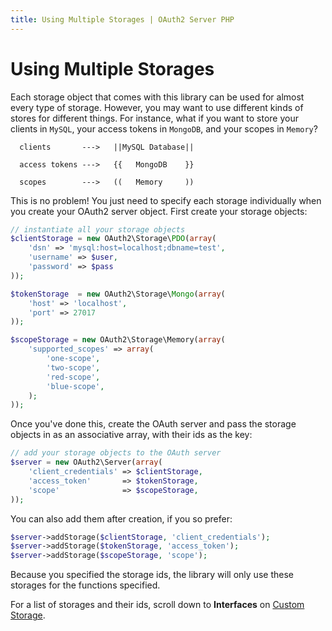 ```yaml
---
title: Using Multiple Storages | OAuth2 Server PHP
---
```


# Using Multiple Storages

Each storage object that comes with this library can be used for almost
every type of storage. However, you may want to use different kinds of
stores for different things. For instance, what if you want to store
your clients in `MySQL`, your access tokens in `MongoDB`, and your scopes
in `Memory`?

```text
  clients       --->   ||MySQL Database||

  access tokens --->   {{   MongoDB    }}

  scopes        --->   ((   Memory     ))
```

This is no problem! You just need to specify each storage individually
when you create your OAuth2 server object.  First create your storage
objects:

```php
// instantiate all your storage objects
$clientStorage = new OAuth2\Storage\PDO(array(
    'dsn' => 'mysql:host=localhost;dbname=test',
    'username' => $user,
    'password' => $pass
));

$tokenStorage  = new OAuth2\Storage\Mongo(array(
    'host' => 'localhost',
    'port' => 27017
));

$scopeStorage = new OAuth2\Storage\Memory(array(
    'supported_scopes' => array(
        'one-scope',
        'two-scope',
        'red-scope',
        'blue-scope',
    );
));
```

Once you've done this, create the OAuth server and pass the
storage objects in as an associative array, with their ids as
the key:

```php
// add your storage objects to the OAuth server
$server = new OAuth2\Server(array(
    'client_credentials' => $clientStorage,
    'access_token'       => $tokenStorage,
    'scope'              => $scopeStorage,
));
```

You can also add them after creation, if you so prefer:

```php
$server->addStorage($clientStorage, 'client_credentials');
$server->addStorage($tokenStorage, 'access_token');
$server->addStorage($scopeStorage, 'scope');
```

Because you specified the storage ids, the library
will only use these storages for the functions specified.

For a list of storages and their ids, scroll down to **Interfaces**
on [Custom Storage](../custom/).
